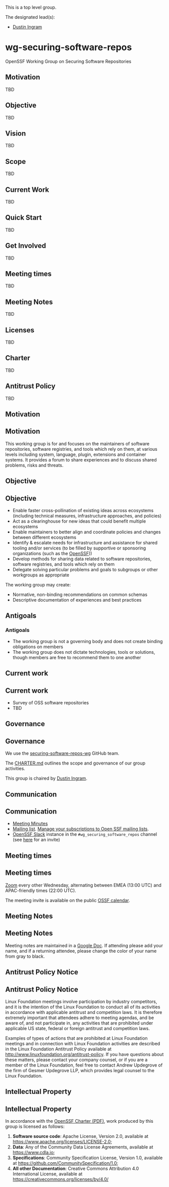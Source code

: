This is a top level group.


The designated lead(s):
- [Dustin Ingram](https://github.com/di)

# wg-securing-software-repos

OpenSSF Working Group on Securing Software Repositories

## Motivation

TBD

## Objective

TBD

## Vision

TBD

## Scope

TBD

## Current Work

TBD

## Quick Start

TBD

## Get Involved

TBD

## Meeting times

TBD

## Meeting Notes

TBD

## Licenses

TBD

## Charter

TBD

## Antitrust Policy

TBD

## Motivation

## Motivation

This working group is for and focuses on the maintainers of software repositories, software registries, and tools which rely on them, at various levels including system, language, plugin, extensions and container systems. It provides a forum to share experiences and to discuss shared problems, risks and threats.

## Objective

## Objective

* Enable faster cross-pollination of existing ideas across ecosystems (including technical measures, infrastructure approaches, and policies)
* Act as a clearinghouse for new ideas that could benefit multiple ecosystems
* Enable maintainers to better align and coordinate policies and changes between different ecosystems
* Identify & escalate needs for infrastructure and assistance for shared tooling and/or services (to be filled by supportive or sponsoring organizations (such as the [OpenSSF](https://www.openssf.org/)))
* Develop methods for sharing data related to software repositories, software registries, and tools which rely on them
* Delegate solving particular problems and goals to subgroups or other workgroups as appropriate

The working group may create:

* Normative, non-binding recommendations on common schemas
* Descriptive documentation of experiences and best practices

## Antigoals

### Antigoals

* The working group is not a governing body and does not create binding obligations on members
* The working group does not dictate technologies, tools or solutions, though members are free to recommend them to one another

## Current work

## Current work

* Survey of OSS software repositories
* TBD

## Governance

## Governance

We use the [securing-software-repos-wg](https://github.com/orgs/ossf/teams/securing-software-repos-wg) GitHub team.

The [CHARTER.md](https://github.com/ossf/wg-securing-software-repos/blob/main/CHARTER.md) outlines the scope and governance of our group activities.

This group is chaired by [Dustin Ingram](https://github.com/di).

## Communication

## Communication

* [Meeting Minutes](https://docs.google.com/document/d/1-f6m442MHg9hktrbcp-4sM9GbZC3HLTpZPpxMXjMCp4/edit)
* [Mailing list](https://lists.openssf.org/g/openssf-wg-securing-software-repos). [Manage your subscriptions to Open SSF mailing lists](https://lists.openssf.org/g/main/subgroups).
* [OpenSSF Slack](https://openssf.slack.com/archives/C034CBLMQ9G) instance in the `#wg_securing_software_repos` channel (see [here](https://openssf.slack.com/join/shared_invite/zt-xoktwsef-VzM~b22G2gfT_~4woTTsQA#/shared-invite/email) for an invite)

## Meeting times

## Meeting times

[Zoom](https://zoom.us/j/94941582286?pwd=SjdwZmY1eit6RlhiS1RsLzBZK3pVdz09) every other Wednesday, alternating between EMEA (13:00 UTC) and APAC-friendly times (22:00 UTC).

The meeting invite is available on the public [OSSF calendar](https://calendar.google.com/calendar?cid=czYzdm9lZmhwNWk5cGZsdGI1cTY3bmdwZXNAZ3JvdXAuY2FsZW5kYXIuZ29vZ2xlLmNvbQ).

## Meeting Notes

## Meeting Notes

Meeting notes are maintained in a [Google Doc](https://docs.google.com/document/d/1-f6m442MHg9hktrbcp-4sM9GbZC3HLTpZPpxMXjMCp4/edit). If attending please add your name, and if a returning attendee, please change the color of your name from gray to black.

## Antitrust Policy Notice

## Antitrust Policy Notice

Linux Foundation meetings involve participation by industry competitors, and it is the intention of the Linux Foundation to conduct all of its activities in accordance with applicable antitrust and competition laws. It is therefore extremely important that attendees adhere to meeting agendas, and be aware of, and not participate in, any activities that are prohibited under applicable US state, federal or foreign antitrust and competition laws.

Examples of types of actions that are prohibited at Linux Foundation meetings and in connection with Linux Foundation activities are described in the Linux Foundation Antitrust Policy available at <http://www.linuxfoundation.org/antitrust-policy>. If you have questions about these matters, please contact your company counsel, or if you are a member of the Linux Foundation, feel free to contact Andrew Updegrove of the firm of Gesmer Updegrove LLP, which provides legal counsel to the Linux Foundation.

## Intellectual Property

## Intellectual Property

In accordance with the [OpenSSF Charter (PDF)](https://charter.openssf.org/), work produced by this group is licensed as follows:

1. **Software source code**: Apache License, Version 2.0, available at https://www.apache.org/licenses/LICENSE-2.0;
2. **Data**: Any of the Community Data License Agreements, available at https://www.cdla.io;
3. **Specifications**: Community Specification License, Version 1.0, available at https://github.com/CommunitySpecification/1.0;
4. **All other Documentation**: Creative Commons Attribution 4.0 International License, available at https://creativecommons.org/licenses/by/4.0/